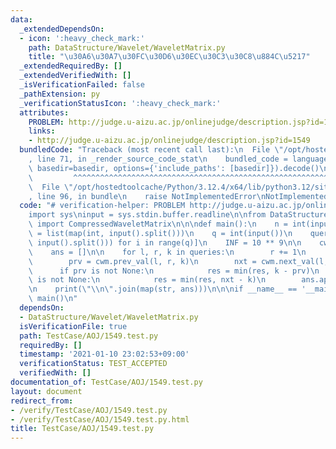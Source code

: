 ```yaml
---
data:
  _extendedDependsOn:
  - icon: ':heavy_check_mark:'
    path: DataStructure/Wavelet/WaveletMatrix.py
    title: "\u30A6\u30A7\u30FC\u30D6\u30EC\u30C3\u30C8\u884C\u5217"
  _extendedRequiredBy: []
  _extendedVerifiedWith: []
  _isVerificationFailed: false
  _pathExtension: py
  _verificationStatusIcon: ':heavy_check_mark:'
  attributes:
    PROBLEM: http://judge.u-aizu.ac.jp/onlinejudge/description.jsp?id=1549
    links:
    - http://judge.u-aizu.ac.jp/onlinejudge/description.jsp?id=1549
  bundledCode: "Traceback (most recent call last):\n  File \"/opt/hostedtoolcache/Python/3.12.4/x64/lib/python3.12/site-packages/onlinejudge_verify/documentation/build.py\"\
    , line 71, in _render_source_code_stat\n    bundled_code = language.bundle(stat.path,\
    \ basedir=basedir, options={'include_paths': [basedir]}).decode()\n          \
    \         ^^^^^^^^^^^^^^^^^^^^^^^^^^^^^^^^^^^^^^^^^^^^^^^^^^^^^^^^^^^^^^^^^^^^^^^^^^^^^^^^^\n\
    \  File \"/opt/hostedtoolcache/Python/3.12.4/x64/lib/python3.12/site-packages/onlinejudge_verify/languages/python.py\"\
    , line 96, in bundle\n    raise NotImplementedError\nNotImplementedError\n"
  code: "# verification-helper: PROBLEM http://judge.u-aizu.ac.jp/onlinejudge/description.jsp?id=1549\n\
    import sys\ninput = sys.stdin.buffer.readline\n\nfrom DataStructure.Wavelet.WaveletMatrix\
    \ import CompressedWaveletMatrix\n\n\ndef main():\n    n = int(input())\n    a\
    \ = list(map(int, input().split()))\n    q = int(input())\n    queries = [list(map(int,\
    \ input().split())) for i in range(q)]\n    INF = 10 ** 9\n\n    cwm = CompressedWaveletMatrix(a)\n\
    \    ans = []\n\n    for l, r, k in queries:\n        r += 1\n        res = INF\n\
    \        prv = cwm.prev_val(l, r, k)\n        nxt = cwm.next_val(l, r, k)\n  \
    \      if prv is not None:\n            res = min(res, k - prv)\n        if nxt\
    \ is not None:\n            res = min(res, nxt - k)\n        ans.append(res)\n\
    \n    print(\"\\n\".join(map(str, ans)))\n\n\nif __name__ == '__main__':\n   \
    \ main()\n"
  dependsOn:
  - DataStructure/Wavelet/WaveletMatrix.py
  isVerificationFile: true
  path: TestCase/AOJ/1549.test.py
  requiredBy: []
  timestamp: '2021-01-10 23:02:53+09:00'
  verificationStatus: TEST_ACCEPTED
  verifiedWith: []
documentation_of: TestCase/AOJ/1549.test.py
layout: document
redirect_from:
- /verify/TestCase/AOJ/1549.test.py
- /verify/TestCase/AOJ/1549.test.py.html
title: TestCase/AOJ/1549.test.py
---
```

